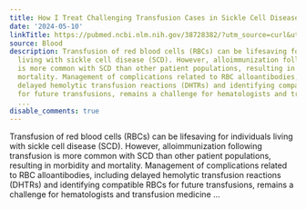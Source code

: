 ```yaml
---
title: How I Treat Challenging Transfusion Cases in Sickle Cell Disease
date: '2024-05-10'
linkTitle: https://pubmed.ncbi.nlm.nih.gov/38728382/?utm_source=curl&utm_medium=rss&utm_campaign=journals&utm_content=7603509&fc=None&ff=20240511181524&v=2.18.0.post9+e462414
source: Blood
description: Transfusion of red blood cells (RBCs) can be lifesaving for individuals
  living with sickle cell disease (SCD). However, alloimmunization following transfusion
  is more common with SCD than other patient populations, resulting in morbidity and
  mortality. Management of complications related to RBC alloantibodies, including
  delayed hemolytic transfusion reactions (DHTRs) and identifying compatible RBCs
  for future transfusions, remains a challenge for hematologists and transfusion medicine
  ...
disable_comments: true
---
```

Transfusion of red blood cells (RBCs) can be lifesaving for individuals living with sickle cell disease (SCD). However, alloimmunization following transfusion is more common with SCD than other patient populations, resulting in morbidity and mortality. Management of complications related to RBC alloantibodies, including delayed hemolytic transfusion reactions (DHTRs) and identifying compatible RBCs for future transfusions, remains a challenge for hematologists and transfusion medicine ...